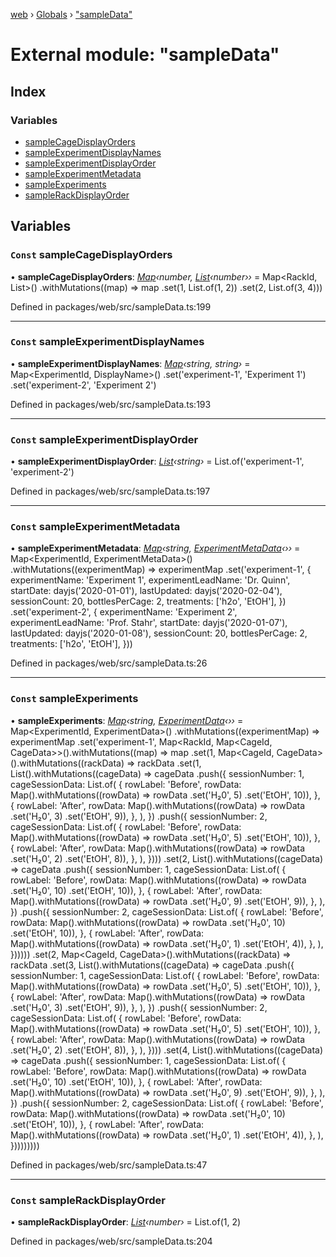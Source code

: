 [web](../README.md) › [Globals](../globals.md) › ["sampleData"](_sampledata_.md)

# External module: "sampleData"

## Index

### Variables

* [sampleCageDisplayOrders](_sampledata_.md#const-samplecagedisplayorders)
* [sampleExperimentDisplayNames](_sampledata_.md#const-sampleexperimentdisplaynames)
* [sampleExperimentDisplayOrder](_sampledata_.md#const-sampleexperimentdisplayorder)
* [sampleExperimentMetadata](_sampledata_.md#const-sampleexperimentmetadata)
* [sampleExperiments](_sampledata_.md#const-sampleexperiments)
* [sampleRackDisplayOrder](_sampledata_.md#const-samplerackdisplayorder)

## Variables

### `Const` sampleCageDisplayOrders

• **sampleCageDisplayOrders**: *[Map](../interfaces/_types_.routemap.md#map)‹number, [List](../interfaces/_routes_experiment_dashboard_cagesessiontable_.cagesessiondata.md#list)‹number››* = Map<RackId, List<CageId>>()
  .withMutations((map) => map
    .set(1, List.of(1, 2))
    .set(2, List.of(3, 4)))

Defined in packages/web/src/sampleData.ts:199

___

### `Const` sampleExperimentDisplayNames

• **sampleExperimentDisplayNames**: *[Map](../interfaces/_types_.routemap.md#map)‹string, string›* = Map<ExperimentId, DisplayName>()
  .set('experiment-1', 'Experiment 1')
  .set('experiment-2', 'Experiment 2')

Defined in packages/web/src/sampleData.ts:193

___

### `Const` sampleExperimentDisplayOrder

• **sampleExperimentDisplayOrder**: *[List](../interfaces/_routes_experiment_dashboard_cagesessiontable_.cagesessiondata.md#list)‹string›* = List.of('experiment-1', 'experiment-2')

Defined in packages/web/src/sampleData.ts:197

___

### `Const` sampleExperimentMetadata

• **sampleExperimentMetadata**: *[Map](../interfaces/_types_.routemap.md#map)‹string, [ExperimentMetaData](../interfaces/_routes_experiments_new_newexperimentview_.experimentmetadata.md)‹››* = Map<ExperimentId, ExperimentMetaData>()
  .withMutations((experimentMap) => experimentMap
    .set('experiment-1', {
      experimentName: 'Experiment 1',
      experimentLeadName: 'Dr. Quinn',
      startDate: dayjs('2020-01-01'),
      lastUpdated: dayjs('2020-02-04'),
      sessionCount: 20,
      bottlesPerCage: 2,
      treatments: ['h2o', 'EtOH'],
    })
    .set('experiment-2', {
      experimentName: 'Experiment 2',
      experimentLeadName: 'Prof. Stahr',
      startDate: dayjs('2020-01-07'),
      lastUpdated: dayjs('2020-01-08'),
      sessionCount: 20,
      bottlesPerCage: 2,
      treatments: ['h2o', 'EtOH'],
    }))

Defined in packages/web/src/sampleData.ts:26

___

### `Const` sampleExperiments

• **sampleExperiments**: *[Map](../interfaces/_types_.routemap.md#map)‹string, [ExperimentData](../interfaces/_routes_experiment_dashboard_experimentdashboard_.experimentdata.md)‹››* = Map<ExperimentId, ExperimentData>()
  .withMutations((experimentMap) => experimentMap
    .set('experiment-1', Map<RackId, Map<CageId, CageData>>().withMutations((map) => map
      .set(1, Map<CageId, CageData>().withMutations((rackData) => rackData
        .set(1, List().withMutations((cageData) => cageData
          .push({
            sessionNumber: 1,
            cageSessionData: List.of(
              {
                rowLabel: 'Before',
                rowData: Map().withMutations((rowData) => rowData
                  .set('H₂0', 5)
                  .set('EtOH', 10)),
              },
              {
                rowLabel: 'After',
                rowData: Map().withMutations((rowData) => rowData
                  .set('H₂0', 3)
                  .set('EtOH', 9)),
              },
            ),
          })
          .push({
            sessionNumber: 2,
            cageSessionData: List.of(
              {
                rowLabel: 'Before',
                rowData: Map().withMutations((rowData) => rowData
                  .set('H₂0', 5)
                  .set('EtOH', 10)),
              },
              {
                rowLabel: 'After',
                rowData: Map().withMutations((rowData) => rowData
                  .set('H₂0', 2)
                  .set('EtOH', 8)),
              },
            ),
          })))
        .set(2, List().withMutations((cageData) => cageData
          .push({
            sessionNumber: 1,
            cageSessionData: List.of(
              {
                rowLabel: 'Before',
                rowData: Map().withMutations((rowData) => rowData
                  .set('H₂0', 10)
                  .set('EtOH', 10)),
              },
              {
                rowLabel: 'After',
                rowData: Map().withMutations((rowData) => rowData
                  .set('H₂0', 9)
                  .set('EtOH', 9)),
              },
            ),
          })
          .push({
            sessionNumber: 2,
            cageSessionData: List.of(
              {
                rowLabel: 'Before',
                rowData: Map().withMutations((rowData) => rowData
                  .set('H₂0', 10)
                  .set('EtOH', 10)),
              },
              {
                rowLabel: 'After',
                rowData: Map().withMutations((rowData) => rowData
                  .set('H₂0', 1)
                  .set('EtOH', 4)),
              },
            ),
          })))))
      .set(2, Map<CageId, CageData>().withMutations((rackData) => rackData
        .set(3, List().withMutations((cageData) => cageData
          .push({
            sessionNumber: 1,
            cageSessionData: List.of(
              {
                rowLabel: 'Before',
                rowData: Map().withMutations((rowData) => rowData
                  .set('H₂0', 5)
                  .set('EtOH', 10)),
              },
              {
                rowLabel: 'After',
                rowData: Map().withMutations((rowData) => rowData
                  .set('H₂0', 3)
                  .set('EtOH', 9)),
              },
            ),
          })
          .push({
            sessionNumber: 2,
            cageSessionData: List.of(
              {
                rowLabel: 'Before',
                rowData: Map().withMutations((rowData) => rowData
                  .set('H₂0', 5)
                  .set('EtOH', 10)),
              },
              {
                rowLabel: 'After',
                rowData: Map().withMutations((rowData) => rowData
                  .set('H₂0', 2)
                  .set('EtOH', 8)),
              },
            ),
          })))
        .set(4, List().withMutations((cageData) => cageData
          .push({
            sessionNumber: 1,
            cageSessionData: List.of(
              {
                rowLabel: 'Before',
                rowData: Map().withMutations((rowData) => rowData
                  .set('H₂0', 10)
                  .set('EtOH', 10)),
              },
              {
                rowLabel: 'After',
                rowData: Map().withMutations((rowData) => rowData
                  .set('H₂0', 9)
                  .set('EtOH', 9)),
              },
            ),
          })
          .push({
            sessionNumber: 2,
            cageSessionData: List.of(
              {
                rowLabel: 'Before',
                rowData: Map().withMutations((rowData) => rowData
                  .set('H₂0', 10)
                  .set('EtOH', 10)),
              },
              {
                rowLabel: 'After',
                rowData: Map().withMutations((rowData) => rowData
                  .set('H₂0', 1)
                  .set('EtOH', 4)),
              },
            ),
          }))))))))

Defined in packages/web/src/sampleData.ts:47

___

### `Const` sampleRackDisplayOrder

• **sampleRackDisplayOrder**: *[List](../interfaces/_routes_experiment_dashboard_cagesessiontable_.cagesessiondata.md#list)‹number›* = List.of(1, 2)

Defined in packages/web/src/sampleData.ts:204
